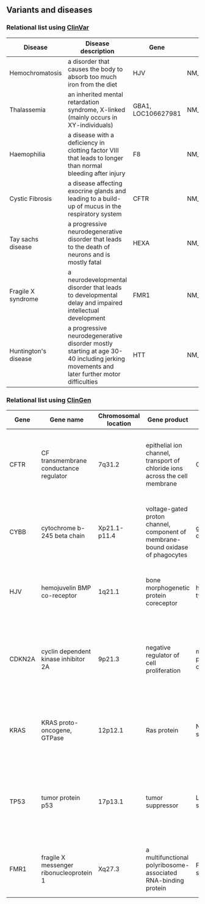 ## Variants and diseases

### Relational list using [ClinVar](https://www.ncbi.nlm.nih.gov/clinvar/)

|Disease|Disease description|Gene|Variants（HGVS)|
|-------|-------------------|----|--------|
|Hemochromatosis|a disorder that causes the body to absorb too much iron from the diet|HJV|NM_213653.4:c.187C>T|
|Thalassemia|an inherited mental retardation syndrome, X-linked (mainly occurs in XY-individuals)|GBA1, LOC106627981|NM_000157.4:c.695G>A|
|Haemophilia|a disease with a deficiency in clotting factor VIII that leads to longer than normal bleeding after injury|F8|NM_000132.4:c.5302C>T|
|Cystic Fibrosis|a disease affecting exocrine glands and leading to a build-up of mucus in the respiratory system|CFTR|NM_000492.4:c.662del|
|Tay sachs disease|a progressive neurodegenerative disorder that leads to the death of neurons and is mostly fatal|HEXA|NM_000520.6:c.1385A>T|
|Fragile X syndrome|a neurodevelopmental disorder that leads to developmental delay and impaired intellectual development|FMR1|NM_002024.6:c.433G>T|
|Huntington's disease|a progressive neurodegenerative disorder mostly starting at age 30-40 including jerking movements and later further motor difficulties|HTT|NM_001388492.1:c.4638C>G|


### Relational list using [ClinGen](https://clinicalgenome.org/)

|Gene|Gene name|Chromosomal location|Gene product|Disease|Disease description|
|----|---------|--------------------|------------|-------|-------------------|
|CFTR|CF transmembrane conductance regulator|7q31.2|epithelial ion channel, transport of chloride ions across the cell membrane|Cystic fibrosis|a genetic disorder characterized by the production of sweat with a high salt content and mucus secretions with an abnormal viscosity|		 |
|CYBB|cytochrome b-245 beta chain |Xp21.1-p11.4|voltage-gated proton channel, component of membrane-bound oxidase of phagocytes|granulomatous disease|a chronic, X-linked disease with impaired phagocytes leading to high susceptibility to bacterial and fungal infections|
|HJV|hemojuvelin BMP co-receptor|1q21.1|bone morphogenetic protein coreceptor|hemochromatosis type 2A|severe iron overload leading to hypogonadism, cardiomyophathy, glucose intolerance and diabetes|
|CDKN2A|cyclin dependent kinase inhibitor 2A|9p21.3|negative regulator of cell proliferation|melanoma-pancreatic cancer syndrome|an inherited cancer predisposition syndrome leading to a higher risk of the development of malignant melanoma and/or pancreating cancer|
|KRAS|KRAS proto-oncogene, GTPase|12p12.1|Ras protein|Noonan syndrome|a syndrome including short stature, congenital heart defect and differing developmental delay|
|TP53|tumor protein p53|17p13.1|tumor suppressor|Li-Fraumeni syndrome 1|a cancer predisposition syndrome with higher risks for different malignancies such as breast cancer, CNS tumors or osteosarcomas|
|FMR1|fragile X messenger ribonucleoprotein 1|Xq27.3|a multifunctional polyribosome-associated RNA-binding protein|Fragile X syndrome|a genetic disorder characterized by mild-to-moderate intellectual disability|


